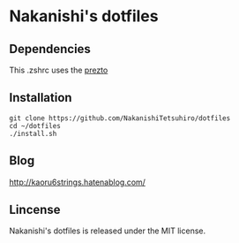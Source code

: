 # Nakanishi's dotfiles

## Dependencies

This .zshrc uses the [prezto](https://github.com/sorin-ionescu/prezto "prezto")

## Installation

    git clone https://github.com/NakanishiTetsuhiro/dotfiles
    cd ~/dotfiles
    ./install.sh


## Blog

http://kaoru6strings.hatenablog.com/

## Lincense

Nakanishi's dotfiles is released under the MIT license.
